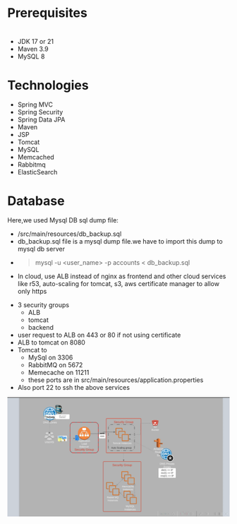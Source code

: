 # Prerequisites
#
- JDK 17 or 21
- Maven 3.9
- MySQL 8

# Technologies 
- Spring MVC
- Spring Security
- Spring Data JPA
- Maven
- JSP
- Tomcat
- MySQL
- Memcached
- Rabbitmq
- ElasticSearch
# Database
Here,we used Mysql DB 
sql dump file:
- /src/main/resources/db_backup.sql
- db_backup.sql file is a mysql dump file.we have to import this dump to mysql db server
- > mysql -u <user_name> -p accounts < db_backup.sql


* In cloud, use ALB instead of nginx as frontend and other cloud services like r53, auto-scaling for tomcat, s3, aws certificate manager to allow only https

- 3 security groups
    * ALB
    * tomcat
    * backend
- user request to ALB on 443 or 80 if not using certificate
- ALB to tomcat on 8080
- Tomcat to
    * MySql on 3306
    * RabbitMQ on 5672
    * Memecache on 11211
    * these ports are in src/main/resources/application.properties
- Also port 22 to ssh the above services

![alt text](aws-arch.png)

